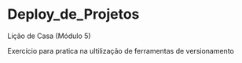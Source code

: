 # Deploy_de_Projetos
Lição de Casa (Módulo 5)

Exercício para pratica na ultilização de ferramentas de versionamento
